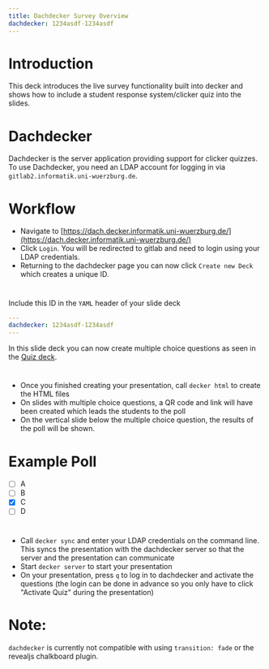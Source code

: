```yaml
---
title: Dachdecker Survey Overview
dachdecker: 1234asdf-1234asdf 
---
```


# Introduction


This deck introduces the live survey functionality built into decker and shows how to include a student response system/clicker quiz into the slides.

# Dachdecker

Dachdecker is the server application providing support for clicker quizzes. To use Dachdecker, you need an LDAP account for logging in via `gitlab2.informatik.uni-wuerzburg.de`.

# Workflow

- Navigate to [https://dach.decker.informatik.uni-wuerzburg.de/](https://dach.decker.informatik.uni-wuerzburg.de/)  
- Click `Login`. You will be redirected to gitlab and need to login using your LDAP credentials.
- Returning to the dachdecker page you can now click `Create new Deck` which creates a unique ID.

# 

Include this ID in the `YAML` header of your slide deck 

```yaml
---
dachdecker: 1234asdf-1234asdf 
---
```

In this slide deck you can now create multiple choice questions as seen in the [Quiz deck](./05-quiz-deck.html).


#

- Once you finished creating your presentation, call `decker html` to create the HTML files
- On slides with multiple choice questions, a QR code and link will have been created which leads the students to the poll
- On the vertical slide below the multiple choice question, the results of the poll will be shown.

# Example Poll

* [ ] A
* [ ] B
* [X] C
* [ ] D

#

- Call `decker sync` and enter your LDAP credentials on the command line. This syncs the presentation with the dachdecker server so that the server and the presentation can communicate
- Start `decker server` to start your presentation
- On your presentation, press `q` to log in to dachdecker and activate the questions (the login can be done in advance so you only have to click "Activate Quiz" during the presentation)

# Note:

`dachdecker` is currently not compatible with using `transition: fade` or the revealjs chalkboard plugin. 